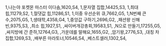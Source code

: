 1,나는야 포켓몬 마스터 이다솜,1620,S4,
1,문자열 집합,14425,S3,
1,최대 힙,11279,S2,
1,절댓값 힙,11286,S1,
1,이중 우선순위 큐,7662,G5,
1,N번째 큰 수,2075,G5,
1,생태학,4358,G4,
1,중앙값 구하기,2696,G2,
,패션왕 신해빈,9375,S3,
,최소 힙,1927,S1,
,싸이버개강총회,19583,S1,
,N으로 만들기,17255,G5,
,싸지방에 간 준하,12764,G3,
,가운데를 말해요,1655,G2,
,암기왕,2776,S3,
,대칭 차집합,1269,S3,
,배부른 마라토너,10546,S4,
,베스트셀러,1302,S4,
